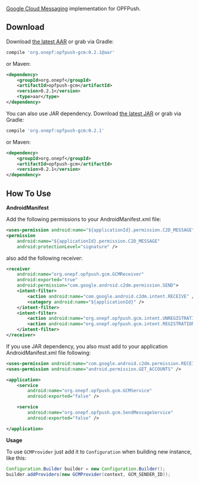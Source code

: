 [Google Cloud Messaging][1] implementation for OPFPush.

## Download

Download [the latest AAR][gcm-latest-aar] or grab via Gradle:
```groovy
compile 'org.onepf:opfpush-gcm:0.2.1@aar'
```
    
or Maven:
```xml
<dependency>
    <groupId>org.onepf</groupId>
    <artifactId>opfpush-gcm</artifactId>
    <version>0.2.1</version>
    <type>aar</type>
</dependency>
```

You can also use JAR dependency.
Download [the latest JAR][gcm-latest-jar] or grab via Gradle:
```groovy
compile 'org.onepf:opfpush-gcm:0.2.1'
```

or Maven:
```xml
<dependency>
    <groupId>org.onepf</groupId>
    <artifactId>opfpush-gcm</artifactId>
    <version>0.2.1</version>
</dependency>
```

## How To Use

**AndroidManifest**

Add the following permissions to your AndroidManifest.xml file:

```xml
<uses-permission android:name="${applicationId}.permission.C2D_MESSAGE" />
<permission
    android:name="${applicationId}.permission.C2D_MESSAGE"
    android:protectionLevel="signature" />
```

also add the following receiver:

```xml
<receiver
    android:name="org.onepf.opfpush.gcm.GCMReceiver"
    android:exported="true"
    android:permission="com.google.android.c2dm.permission.SEND">
    <intent-filter>
        <action android:name="com.google.android.c2dm.intent.RECEIVE" />
        <category android:name="${applicationId}" />
    </intent-filter>
    <intent-filter>
        <action android:name="org.onepf.opfpush.gcm.intent.UNREGISTRATION" />
        <action android:name="org.onepf.opfpush.gcm.intent.REGISTRATION" />
    </intent-filter>
</receiver>
```

If you use JAR dependency, you also must add to your application AndroidManifest.xml file following:

```xml
<uses-permission android:name="com.google.android.c2dm.permission.RECEIVE" />
<uses-permission android:name="android.permission.GET_ACCOUNTS" />

<application>
    <service
        android:name="org.onepf.opfpush.gcm.GCMService"
        android:exported="false" />

    <service
        android:name="org.onepf.opfpush.gcm.SendMessageService"
        android:exported="false" />

</application>
```

**Usage**

To use `GCMProvider` just add it to `Configuration` when building new instance, like this:

```java
Configuration.Builder builder = new Configuration.Builder();
builder.addProviders(new GCMProvider(context, GCM_SENDER_ID));
```

[1]: https://developer.android.com/google/gcm/index.html
[gcm-latest-aar]: https://github.com/onepf/OPFPush/releases/download/v0.2.0/opfpush-gcm-0.2.0.aar
[gcm-latest-jar]: https://github.com/onepf/OPFPush/releases/download/v0.2.0/opfpush-gcm-0.2.0.jar